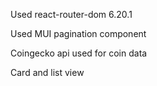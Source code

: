 Used react-router-dom 6.20.1 

Used MUI pagination component  

Coingecko api used for coin data

Card and list view

